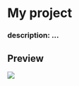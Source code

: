 # My project

### description: ...

## Preview

![](https://github.com/aksuta1/creatives/blob/main/preview/screen.png)
